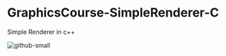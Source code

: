 # GraphicsCourse-SimpleRenderer-C
Simple Renderer in c++

![github-small](/Users/amado-developer/College/Graphics/GraphicsCourse-SimpleRenderer-C/SR3-Models/cmake-build-debug/out.bmp)
